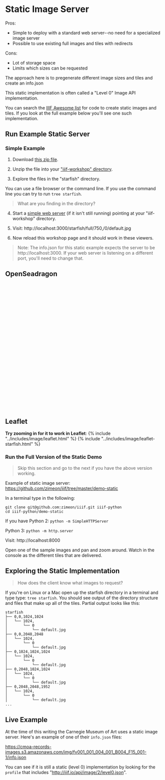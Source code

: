 # Static Image Server

Pros:
- Simple to deploy with a standard web server--no need for a specialized image server
- Possible to use existing full images and tiles with redirects

Cons:
- Lot of storage space
- Limits which sizes can be requested

The approach here is to pregenerate different image sizes and tiles and create an info.json

This static implementation is often called a "Level 0" Image API implementation.

You can search the [IIIF Awesome list](https://github.com/IIIF/awesome-iiif) for code to create static images and tiles. If you look at the full example below you'll see one such implementation.

## Run Example Static Server

### Simple Example

1. Download <a href="../assets/starfish.zip" target="_blank">this zip file</a>.

2. Unzip the file into your ["iiif-workshop" directory](../preparation/directory.md).

3. Explore the files in the "starfish" directory.

  You can use a file browser or the command line. If you use the command line you can try to run `tree starfish`.

  > What are you finding in the directory?

4. Start a [simple web server](../preparation/web-server.md) (if it isn't still running) pointing at your "iiif-workshop" directory.

5. Visit: http://localhost:3000/starfish/full/750,/0/default.jpg

6. Now reload this workshop page and it should work in these viewers.

  > Note: The info.json for this static example expects the server to be http://localhost:3000. If your web server is listening on a different port, you'll need to change that.

## OpenSeadragon

<!-- #todo:160 move OSD to separate include files -->
<script src="https://cdnjs.cloudflare.com/ajax/libs/openseadragon/2.3.0/openseadragon.min.js"></script>
<div id="osd" style="width:100%;height:400px;"></div>
<script>
OpenSeadragon({
        id: "osd",
        prefixUrl: "https://cdnjs.cloudflare.com/ajax/libs/openseadragon/2.3.0/images/",
        tileSources: "http://localhost:3000/starfish/info.json"
    });
</script>

## Leaflet

**Try zooming in for it to work in Leaflet**:
{% include "../includes/image/leaflet.html" %}
{% include "../includes/image/leaflet-starfish.html" %}

### Run the Full Version of the Static Demo

> Skip this section and go to the next if you have the above version working.

Example of static image server:
https://github.com/zimeon/iiif/tree/master/demo-static

In a terminal type in the following:

```
git clone git@github.com:zimeon/iiif.git iiif-python
cd iiif-python/demo-static
```

If you have Python 2:
`python -m SimpleHTTPServer`

Python 3:
`python -m http.server`

Visit: http://localhost:8000

Open one of the sample images and pan and zoom around. Watch in the console as the different tiles that are delivered.

## Exploring the Static Implementation

> How does the client know what images to request?

If you're on Linux or a Mac open up the starfish directory in a terminal and type type: `tree starfish`. You should see output of the directory structure and files that make up all of the tiles. Partial output looks like this:

```
starfish
├── 0,0,1024,1024
│   └── 1024,
│       └── 0
│           └── default.jpg
├── 0,0,2048,2048
│   └── 1024,
│       └── 0
│           └── default.jpg
├── 0,1024,1024,1024
│   └── 1024,
│       └── 0
│           └── default.jpg
├── 0,2048,1024,1024
│   └── 1024,
│       └── 0
│           └── default.jpg
├── 0,2048,2048,1952
│   └── 1024,
│       └── 0
│           └── default.jpg
...
```

## Live Example

At the time of this writing the Carnegie Museum of Art uses a static image server. Here's an example of one of their `info.json` files:

https://cmoa-records-images.s3.amazonaws.com/img/fv001_001_004_001_B004_F15_001-1/info.json

You can see if it is still a static (level 0) implementation by looking for the `profile` that includes "http://iiif.io/api/image/2/level0.json".

